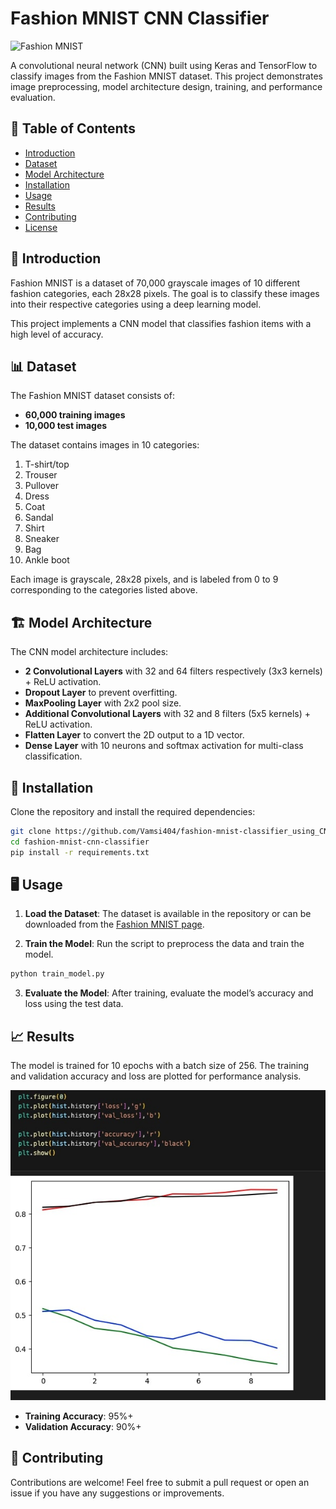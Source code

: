 # Fashion MNIST CNN Classifier

![Fashion MNIST](https://upload.wikimedia.org/wikipedia/commons/6/63/Fashion_MNIST_%28by_Zalando%29_sample_images.png)

A convolutional neural network (CNN) built using Keras and TensorFlow to classify images from the Fashion MNIST dataset. This project demonstrates image preprocessing, model architecture design, training, and performance evaluation.

## 📝 Table of Contents
- [Introduction](#introduction)
- [Dataset](#dataset)
- [Model Architecture](#model-architecture)
- [Installation](#installation)
- [Usage](#usage)
- [Results](#results)
- [Contributing](#contributing)
- [License](#license)

## 📖 Introduction
Fashion MNIST is a dataset of 70,000 grayscale images of 10 different fashion categories, each 28x28 pixels. The goal is to classify these images into their respective categories using a deep learning model.

This project implements a CNN model that classifies fashion items with a high level of accuracy.

## 📊 Dataset
The Fashion MNIST dataset consists of:
- **60,000 training images**
- **10,000 test images**

The dataset contains images in 10 categories:
1. T-shirt/top
2. Trouser
3. Pullover
4. Dress
5. Coat
6. Sandal
7. Shirt
8. Sneaker
9. Bag
10. Ankle boot

Each image is grayscale, 28x28 pixels, and is labeled from 0 to 9 corresponding to the categories listed above.

## 🏗️ Model Architecture
The CNN model architecture includes:
- **2 Convolutional Layers** with 32 and 64 filters respectively (3x3 kernels) + ReLU activation.
- **Dropout Layer** to prevent overfitting.
- **MaxPooling Layer** with 2x2 pool size.
- **Additional Convolutional Layers** with 32 and 8 filters (5x5 kernels) + ReLU activation.
- **Flatten Layer** to convert the 2D output to a 1D vector.
- **Dense Layer** with 10 neurons and softmax activation for multi-class classification.

## 🚀 Installation
Clone the repository and install the required dependencies:

```bash
git clone https://github.com/Vamsi404/fashion-mnist-classifier_using_CNN
cd fashion-mnist-cnn-classifier
pip install -r requirements.txt
```

## 🖥️ Usage
1. **Load the Dataset**: The dataset is available in the repository or can be downloaded from the [Fashion MNIST page](https://github.com/zalandoresearch/fashion-mnist).

2. **Train the Model**: Run the script to preprocess the data and train the model.

```bash
python train_model.py
```

3. **Evaluate the Model**: After training, evaluate the model’s accuracy and loss using the test data.

## 📈 Results
The model is trained for 10 epochs with a batch size of 256. The training and validation accuracy and loss are plotted for performance analysis.

<p align="center">
  <img src="Plot.jpg" alt="Accuracy and Loss Plot" width="600px">
</p>

- **Training Accuracy**: 95%+
- **Validation Accuracy**: 90%+

## 🤝 Contributing
Contributions are welcome! Feel free to submit a pull request or open an issue if you have any suggestions or improvements.
